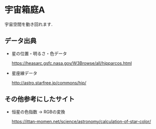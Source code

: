 # 宇宙箱庭A

宇宙空間を動き回れます.

## データ出典

- 星の位置・明るさ・色データ

  https://heasarc.gsfc.nasa.gov/W3Browse/all/hipparcos.html

- 星座線データ

  http://astro.starfree.jp/commons/hip/

## その他参考にしたサイト

- 恒星の色指数 -> RGBの変換

  https://ittan-momen.net/science/astronomy/calculation-of-star-color/
